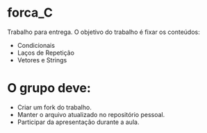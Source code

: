 # forca_C
Trabalho para entrega. O objetivo do trabalho é fixar os conteúdos:
- Condicionais
- Laços de Repetição
- Vetores e Strings

# O grupo deve:
- Criar um fork do trabalho. 
- Manter o arquivo atualizado no repositório pessoal.
- Participar da apresentação durante a aula.


